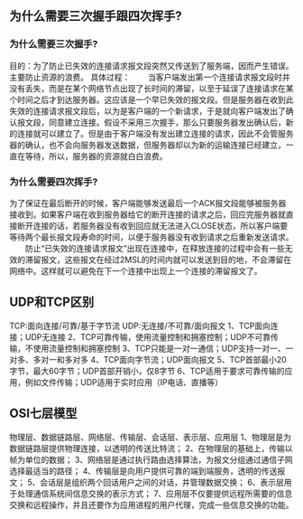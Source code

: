 ## 为什么需要三次握手跟四次挥手?
### 为什么需要三次握手?
目的：为了防止已失效的连接请求报文段突然又传送到了服务端，因而产生错误。主要防止资源的浪费。
具体过程：
　　当客户端发出第一个连接请求报文段时并没有丢失，而是在某个网络节点出现了长时间的滞留，以至于延误了连接请求在某个时间之后才到达服务器。这应该是一个早已失效的报文段。但是服务器在收到此失效的连接请求报文段后，以为是客户端的一个新请求，于是就向客户端发出了确认报文段，同意建立连接。假设不采用三次握手，那么只要服务器发出确认后，新的连接就可以建立了。但是由于客户端没有发出建立连接的请求，因此不会管服务器的确认，也不会向服务器发送数据，但服务器却以为新的运输连接已经建立，一直在等待，所以，服务器的资源就白白浪费。
### 为什么需要四次挥手?
为了保证在最后断开的时候，客户端能够发送最后一个ACK报文段能够被服务器接收到。如果客户端在收到服务器给它的断开连接的请求之后，回应完服务器就直接断开连接的话，若服务器没有收到回应就无法进入CLOSE状态，所以客户端要等待两个最长报文段寿命的时间，以便于服务器没有收到请求之后重新发送请求。
　　防止“已失效的连接请求报文”出现在连接中，在释放连接的过程中会有一些无效的滞留报文，这些报文在经过2MSL的时间内就可以发送到目的地，不会滞留在网络中。这样就可以避免在下一个连接中出现上一个连接的滞留报文了。

## UDP和TCP区别
TCP:面向连接/可靠/基于字节流
UDP:无连接/不可靠/面向报文
1、TCP面向连接；UDP无连接
2、TCP可靠传输，使用流量控制和拥塞控制；UDP不可靠传输，不使用流量控制和拥塞控制
3、TCP只能是一对一通信；UDP支持一对一、一对多、多对一和多对多
4、TCP面向字节流；UDP面向报文
5、TCP首部最小20字节，最大60字节；UDP首部开销小，仅8字节
6、TCP适用于要求可靠传输的应用，例如文件传输；UDP适用于实时应用（IP电话、直播等）

## OSI七层模型
物理层、数据链路层、网络层、传输层、会话层、表示层、应用层
1、物理层是为数据链路层提供物理连接，以透明的传送比特流；
2、在物理层的基础上，传输以帧为单位的数据；
3、网络层是通过执行路由选择算法，为报文分组通过通信子网选择最适当的路径；
4、传输层是向用户提供可靠的端到端服务，透明的传送报文；
5、会话层是组织两个回话用户之间的对话，并管理数据交换；
6、表示层用于处理通信系统间信息交换的表示方式；
7、应用层不仅要提供远程所需要的信息交换和远程操作，并且还要作为应用进程的用户代理，完成一些信息交换的功能。
